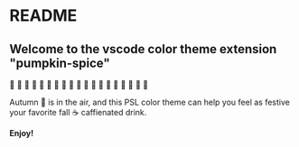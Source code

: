 # README
## Welcome to the vscode color theme extension "pumpkin-spice"

:jack_o_lantern: :jack_o_lantern: :jack_o_lantern: :jack_o_lantern: :jack_o_lantern: :jack_o_lantern: :jack_o_lantern: :jack_o_lantern: :jack_o_lantern: :jack_o_lantern: :jack_o_lantern: :jack_o_lantern: :jack_o_lantern: :jack_o_lantern: :jack_o_lantern: :jack_o_lantern: :jack_o_lantern: :jack_o_lantern: :jack_o_lantern: 

Autumn :maple_leaf: is in the air, and this PSL color theme can help you feel as festive your favorite fall :coffee: caffienated drink. 

**Enjoy!**
